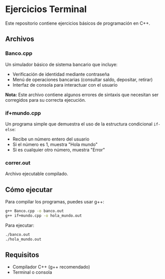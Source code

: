 # Ejercicios Terminal

Este repositorio contiene ejercicios básicos de programación en C++.

## Archivos

### Banco.cpp
Un simulador básico de sistema bancario que incluye:
- Verificación de identidad mediante contraseña
- Menú de operaciones bancarias (consultar saldo, depositar, retirar)
- Interfaz de consola para interactuar con el usuario

**Nota:** Este archivo contiene algunos errores de sintaxis que necesitan ser corregidos para su correcta ejecución.

### if+mundo.cpp
Un programa simple que demuestra el uso de la estructura condicional `if-else`:
- Recibe un número entero del usuario
- Si el número es 1, muestra "Hola mundo"
- Si es cualquier otro número, muestra "Error"

### correr.out
Archivo ejecutable compilado.

## Cómo ejecutar

Para compilar los programas, puedes usar g++:

```bash
g++ Banco.cpp -o banco.out
g++ if+mundo.cpp -o hola_mundo.out
```

Para ejecutar:

```bash
./banco.out
./hola_mundo.out
```

## Requisitos
- Compilador C++ (g++ recomendado)
- Terminal o consola